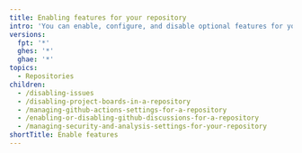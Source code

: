 ```yaml
---
title: Enabling features for your repository
intro: 'You can enable, configure, and disable optional features for your repository.'
versions:
  fpt: '*'
  ghes: '*'
  ghae: '*'
topics:
  - Repositories
children:
  - /disabling-issues
  - /disabling-project-boards-in-a-repository
  - /managing-github-actions-settings-for-a-repository
  - /enabling-or-disabling-github-discussions-for-a-repository
  - /managing-security-and-analysis-settings-for-your-repository
shortTitle: Enable features
---
```


